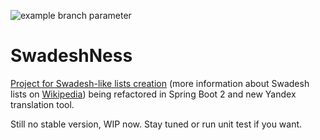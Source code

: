 ![example branch parameter](https://github.com/aeternas/SwadeshNess-projec/workflows/build/badge.svg?branch=master)

# SwadeshNess
[Project for Swadesh-like lists creation](https://github.com/aeternas/SwadeshNess) (more information about Swadesh lists on [Wikipedia](https://en.wikipedia.org/wiki/Swadesh_list?oldformat=true)) being refactored in Spring Boot 2 and new Yandex translation tool.

Still no stable version, WIP now. Stay tuned or run unit test if you want.
